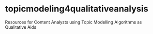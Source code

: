 # topicmodeling4qualitativeanalysis
Resources for Content Analysts using Topic Modelling Algorithms as Qualitative Aids
